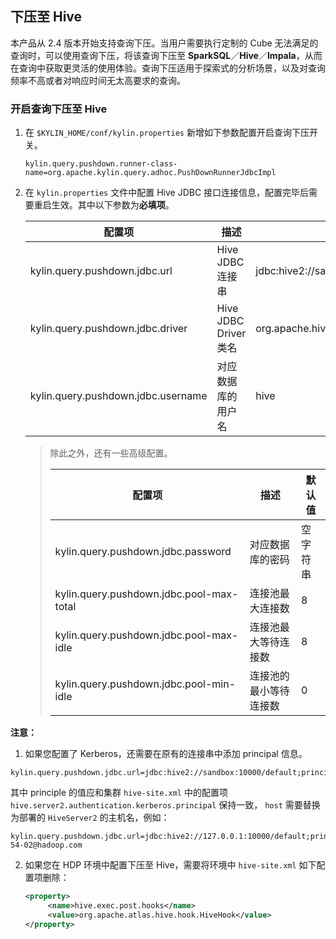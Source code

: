## 下压至 Hive

本产品从 2.4 版本开始支持查询下压。当用户需要执行定制的 Cube 无法满足的查询时，可以使用查询下压，将该查询下压至 **SparkSQL**／**Hive**／**Impala**，从而在查询中获取更灵活的使用体验。查询下压适用于探索式的分析场景，以及对查询频率不高或者对响应时间无太高要求的查询。

### 开启查询下压至 Hive

1. 在 `$KYLIN_HOME/conf/kylin.properties` 新增如下参数配置开启查询下压开关。

   ```properties
   kylin.query.pushdown.runner-class-name=org.apache.kylin.query.adhoc.PushDownRunnerJdbcImpl
   ```

2. 在 `kylin.properties` 文件中配置 Hive JDBC 接口连接信息，配置完毕后需要重启生效。其中以下参数为**必填项**。

   | 配置项                             | 描述                  | 默认值                             |
   | ---------------------------------- | --------------------- | ---------------------------------- |
   | kylin.query.pushdown.jdbc.url      | Hive JDBC 连接串      | jdbc:hive2://sandbox:10000/default |
   | kylin.query.pushdown.jdbc.driver   | Hive JDBC Driver 类名 | org.apache.hive.jdbc.HiveDriver    |
   | kylin.query.pushdown.jdbc.username | 对应数据库的用户名    | hive                               |

   > 除此之外，还有一些高级配置。
   >
   > | 配置项                                   | 描述                   | 默认值   |
   > | ---------------------------------------- | ---------------------- | -------- |
   > | kylin.query.pushdown.jdbc.password       | 对应数据库的密码       | 空字符串 |
   > | kylin.query.pushdown.jdbc.pool-max-total | 连接池最大连接数       | 8        |
   > | kylin.query.pushdown.jdbc.pool-max-idle  | 连接池最大等待连接数   | 8        |
   > | kylin.query.pushdown.jdbc.pool-min-idle  | 连接池的最小等待连接数 | 0        |

**注意：**

1. 如果您配置了 Kerberos，还需要在原有的连接串中添加 principal 信息。

  ```properties
  kylin.query.pushdown.jdbc.url=jdbc:hive2://sandbox:10000/default;principal=hive/host@hadoop.com
  ```

  其中 principle 的值应和集群 `hive-site.xml` 中的配置项 `hive.server2.authentication.kerberos.principal` 保持一致， `host` 需要替换为部署的 `HiveServer2` 的主机名，例如：

  ```properties
  kylin.query.pushdown.jdbc.url=jdbc:hive2://127.0.0.1:10000/default;principal=hive/cdh-54-02@hadoop.com
  ```

2. 如果您在 HDP 环境中配置下压至 Hive，需要将环境中 `hive-site.xml` 如下配置项删除：

   ```xml
   <property>
   		<name>hive.exec.post.hooks</name>
   		<value>org.apache.atlas.hive.hook.HiveHook</value>
   </property>
   ```

   